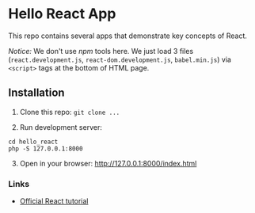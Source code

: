 # Hello React App

This repo contains several apps that demonstrate key concepts of React.

*Notice:* We don't use *npm* tools here. We just load 3 files (`react.development.js`, `react-dom.development.js`, `babel.min.js`) via `<script>` tags at the bottom of HTML page.

## Installation

1. Clone this repo: `git clone ...`

2. Run development server:

```
cd hello_react
php -S 127.0.0.1:8000
```

3. Open in your browser: http://127.0.0.1:8000/index.html

### Links

- [Official React tutorial](https://reactjs.org/)
